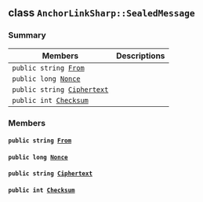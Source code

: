 ## class `AnchorLinkSharp::SealedMessage` 

### Summary

 Members                        | Descriptions                                
--------------------------------|---------------------------------------------
`public string `[`From`](#class_anchor_link_sharp_1_1_sealed_message_1abea3e2270c50cc8aff2a21c2c568e3e5) | 
`public long `[`Nonce`](#class_anchor_link_sharp_1_1_sealed_message_1ad78a10140fa488830f9c9beccb44cd34) | 
`public string `[`Ciphertext`](#class_anchor_link_sharp_1_1_sealed_message_1a4ddb67114ca6db9530a87216a4fb1591) | 
`public int `[`Checksum`](#class_anchor_link_sharp_1_1_sealed_message_1aca10be923fb0da174d8c3a29d8b5083b) | 

### Members

#### `public string `[`From`](#class_anchor_link_sharp_1_1_sealed_message_1abea3e2270c50cc8aff2a21c2c568e3e5) 

#### `public long `[`Nonce`](#class_anchor_link_sharp_1_1_sealed_message_1ad78a10140fa488830f9c9beccb44cd34) 

#### `public string `[`Ciphertext`](#class_anchor_link_sharp_1_1_sealed_message_1a4ddb67114ca6db9530a87216a4fb1591) 

#### `public int `[`Checksum`](#class_anchor_link_sharp_1_1_sealed_message_1aca10be923fb0da174d8c3a29d8b5083b) 

